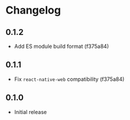 # Changelog

## 0.1.2

- Add ES module build format (f375a84)

## 0.1.1

- Fix `react-native-web` compatibility (f375a84)

## 0.1.0

- Initial release
